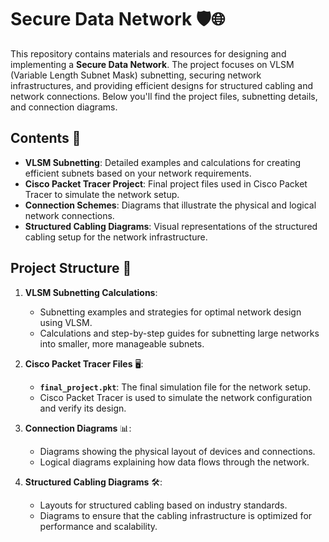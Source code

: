 # Secure Data Network 🛡️🌐

This repository contains materials and resources for designing and implementing a **Secure Data Network**. The project focuses on VLSM (Variable Length Subnet Mask) subnetting, securing network infrastructures, and providing efficient designs for structured cabling and network connections. Below you'll find the project files, subnetting details, and connection diagrams.

## Contents 📂

- **VLSM Subnetting**: Detailed examples and calculations for creating efficient subnets based on your network requirements.
- **Cisco Packet Tracer Project**: Final project files used in Cisco Packet Tracer to simulate the network setup.
- **Connection Schemes**: Diagrams that illustrate the physical and logical network connections.
- **Structured Cabling Diagrams**: Visual representations of the structured cabling setup for the network infrastructure.

## Project Structure 📑

1. **VLSM Subnetting Calculations**:  
   - Subnetting examples and strategies for optimal network design using VLSM.
   - Calculations and step-by-step guides for subnetting large networks into smaller, more manageable subnets.

2. **Cisco Packet Tracer Files** 🖥️:  
   - **`final_project.pkt`**: The final simulation file for the network setup.
   - Cisco Packet Tracer is used to simulate the network configuration and verify its design.

3. **Connection Diagrams** 📊:  
   - Diagrams showing the physical layout of devices and connections.
   - Logical diagrams explaining how data flows through the network.

4. **Structured Cabling Diagrams** 🛠️:  
   - Layouts for structured cabling based on industry standards.
   - Diagrams to ensure that the cabling infrastructure is optimized for performance and scalability.


